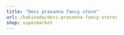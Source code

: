 ```yaml
---
title: "Devi prasanna fancy store"
url: /kakinada/devi-prasanna-fancy-store/
shop: supermarket
---
```


